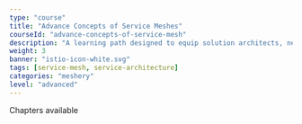 ```yaml
---
type: "course"
title: "Advance Concepts of Service Meshes"
courseId: "advance-concepts-of-service-mesh"
description: "A learning path designed to equip solution architects, network administrators, DevOps, and site reliability engineers with the knowledge and skills needed to efficiently manage and secure microservices-based applications using service mesh architecture."
weight: 3
banner: "istio-icon-white.svg"
tags: [service-mesh, service-architecture]
categories: "meshery"
level: "advanced"
---
```


Chapters available
